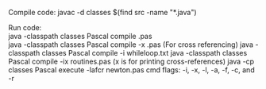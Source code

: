 Compile code: javac -d classes $(find src -name "*.java")

Run code: \
java -classpath classes Pascal compile <filename>.pas \
java -classpath classes Pascal compile -x <filename>.pas (For cross referencing)
java -classpath classes Pascal compile -i whileloop.txt
java -classpath classes Pascal compile -ix routines.pas (x is for printing cross-references)
java -cp classes Pascal execute -lafcr newton.pas
cmd flags: -i, -x, -l, -a, -f, -c, and -r 